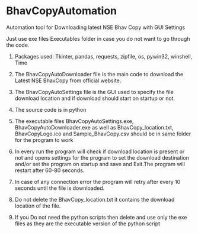 # BhavCopyAutomation

Automation tool for Downloading latest NSE Bhav Copy with GUI Settings

Just use exe files Executables folder in case you do not want to go through the code.

1. Packages used: Tkinter, pandas, requests, zipfile, os, pywin32, winshell, Time


2. The BhavCopyAutoDownloader file is the main code to download the Latest NSE BhavCopy from official website.


3. The BhavCopyAutoSettings file is the GUI used to specify the file download location and if download should start on startup or not.


4. The source code is in python


5. The executable files BhavCopyAutoSettings.exe, BhavCopyAutoDownloader.exe as well as BhavCopy_location.txt, BhavCopyLogo.ico and
   Sample_BhavCopy.csv should be in same folder for the program to work


6. In every run the program will check if download location is present or not and opens settings for the program to set the download destination and/or set the program on startup and save and Exit.The program will restart after 60-80 seconds.


7. In case of any connection error the program will retry after every 10 seconds until the file is downloaded.


8. Do not delete the BhavCopy_location.txt it contains the download location of the file.


9. If you Do not need the python scripts then delete and use only the exe files as they are the executable version of the python script